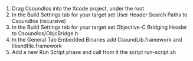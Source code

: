 1) Drag CsoundIos into the Xcode project, under the root
2) In the Build Settings tab for your target set User Header Search Paths to CsoundIos (recursive)
3) In the Build Settings tab for your target set Objective-C Bridging Header to CsoundIos/ObjcBridge.h
4) In the General Tab Embedded Binaries add CsoundLib.framework and libsndfile.framework
5) Add a new Run Script phase and call from it the script run-script.sh
 
 